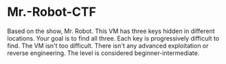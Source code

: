 # Mr.-Robot-CTF
Based on the show, Mr. Robot.  This VM has three keys hidden in different locations. Your goal is to find all three. Each key is progressively difficult to find.  The VM isn't too difficult. There isn't any advanced exploitation or reverse engineering. The level is considered beginner-intermediate.
